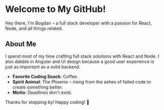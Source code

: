 # Welcome to My GitHub!

Hey there, I'm Bogdan – a full stack developer with a passion for React, Node, and all things related.

## About Me

I spend most of my time crafting full stack solutions with React and Node. I also dabble in Angular and UI design because a good user experience is just as important as a solid backend.

- **Favorite Coding Snack**: Coffee.
- **Spirit Animal**: The Phoenix – rising from the ashes of failed code to create something better.
- **Motto**: Deadlines don't exist.

Thanks for stopping by! Happy coding! 🚀
